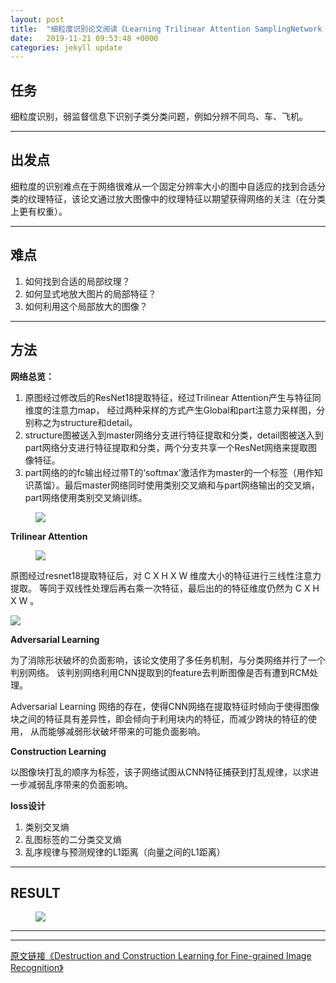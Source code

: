 ```yaml
---
layout: post
title:  "细粒度识别论文阅读《Learning Trilinear Attention SamplingNetwork for Fine-grained Image Recognition》"
date:   2019-11-21 09:53:48 +0000
categories: jekyll update
---
```




## **任务**


细粒度识别，弱监督信息下识别子类分类问题，例如分辨不同鸟、车、飞机。  

---

## **出发点**

细粒度的识别难点在于网络很难从一个固定分辨率大小的图中自适应的找到合适分类的纹理特征，该论文通过放大图像中的纹理特征以期望获得网络的关注（在分类上更有权重）。

---

## **难点**

1. 如何找到合适的局部纹理？
2. 如何显式地放大图片的局部特征？
3. 如何利用这个局部放大的图像？  
<!-- 3. 如何？ -->

---
## **方法**

**网络总览：**

1. 原图经过修改后的ResNet18提取特征，经过Trilinear Attention产生与特征同维度的注意力map，
经过两种采样的方式产生Global和part注意力采样图，分别称之为structure和detail。
2. structure图被送入到master网络分支进行特征提取和分类，detail图被送入到part网络分支进行特征提取和分类，两个分支共享一个ResNet网络来提取图像特征。
3. part网络的的fc输出经过带T的‘softmax’激活作为master的一个标签（用作知识蒸馏）。最后master网络同时使用类别交叉熵和与part网络输出的交叉熵，part网络使用类别交叉熵训练。


<figure>
<a><img src="{{site.url}}/assert/tasn_all.png"></a>
</figure>
<!-- As an analogy [15] to natural language processing, shuffling
words in a sentence would force the neural network to focus
on discriminative words and neglect irrelevant ones. Similarly, if local regions in an image are “shuffled”, the neural
network would be forced to learn from discriminative region details for classification. -->

**Trilinear Attention**

<!-- ![navigate](assert/navigate.png) -->

<figure>
<a><img src="{{site.url}}/assert/trilinearattention.png"></a>
</figure>

原图经过resnet18提取特征后，对 C X H X W 维度大小的特征进行三线性注意力提取。
等同于双线性处理后再右乘一次特征，最后出的的特征维度仍然为 C X H X W 。

![](http://latex.codecogs.com/gif.latex?\\a=\frac{1}{1+sin(x)})



**Adversarial Learning**

为了消除形状破坏的负面影响，该论文使用了多任务机制，与分类网络并行了一个判别网络。
该判别网络利用CNN提取到的feature去判断图像是否有遭到RCM处理。

Adversarial Learning 网络的存在，使得CNN网络在提取特征时倾向于使得图像块之间的特征具有差异性，即会倾向于利用块内的特征，而减少跨块的特征的使用，
从而能够减弱形状破坏带来的可能负面影响。

**Construction Learning**

以图像块打乱的顺序为标签，该子网络试图从CNN特征捕获到打乱规律，以求进一步减弱乱序带来的负面影响。



**loss设计**

1. 类别交叉熵
2. 乱图标签的二分类交叉熵
3. 乱序规律与预测规律的L1距离（向量之间的L1距离）

---
## **RESULT**

<!-- ![result](assert/result.png) -->

<figure>
<a><img src="{{site.url}}/assert/dclresult.png"></a>
</figure>

---
---

[原文链接《Destruction and Construction Learning for Fine-grained Image Recognition》](http://openaccess.thecvf.com/content_CVPR_2019/papers/Chen_Destruction_and_Construction_Learning_for_Fine-Grained_Image_Recognition_CVPR_2019_paper.pdf)
